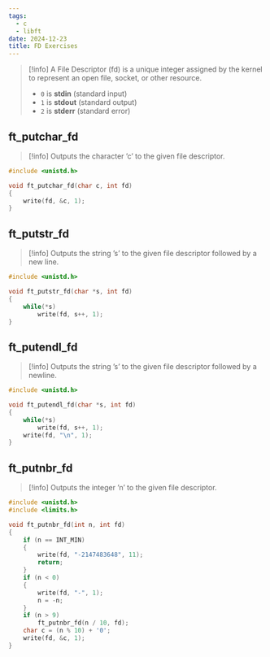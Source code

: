 ```yaml
---
tags:
  - c
  - libft
date: 2024-12-23
title: FD Exercises
---
```


> [!info]
> A File Descriptor (fd) is a unique integer assigned by the kernel to represent an open file, socket, or other resource.
> - `0` is **stdin** (standard input)
> - `1` is **stdout** (standard output)
> - `2` is **stderr** (standard error)

## ft_putchar_fd
> [!info]
> Outputs the character ’c’ to the given file descriptor.
```c
#include <unistd.h>

void ft_putchar_fd(char c, int fd)
{
	write(fd, &c, 1);
}
```

## ft_putstr_fd
> [!info]
> Outputs the string ’s’ to the given file descriptor followed by a new line.
```c
#include <unistd.h>

void ft_putstr_fd(char *s, int fd)
{
	while(*s)
		write(fd, s++, 1);
}

```

## ft_putendl_fd
> [!info]
> Outputs the string ’s’ to the given file descriptor followed by a newline.
```c
#include <unistd.h>

void ft_putendl_fd(char *s, int fd)
{
	while(*s)
		write(fd, s++, 1);
	write(fd, "\n", 1);
}

```

## ft_putnbr_fd
> [!info]
> Outputs the integer ’n’ to the given file descriptor.
```c
#include <unistd.h>
#include <limits.h>

void ft_putnbr_fd(int n, int fd)
{
    if (n == INT_MIN)
    {
        write(fd, "-2147483648", 11);
        return;
    }
    if (n < 0)
    {
        write(fd, "-", 1);
        n = -n;
    }
    if (n > 9)
        ft_putnbr_fd(n / 10, fd);
    char c = (n % 10) + '0';
    write(fd, &c, 1);
}
```